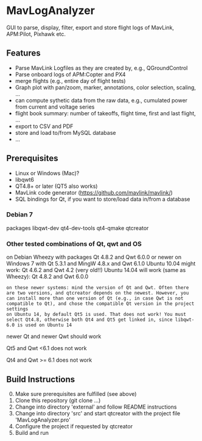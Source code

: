 # MavLogAnalyzer
GUI to parse, display, filter, export and store flight logs of MavLink, APM:Pilot, Pixhawk etc.

## Features
 - Parse MavLink Logfiles as they are created by, e.g., QGroundControl
 - Parse onboard logs of APM:Copter and PX4
 - merge flights (e.g., entire day of flight tests)
 - Graph plot with pan/zoom, marker, annotations, color selection, scaling, ...
 - can compute sythetic data from the raw data, e.g., cumulated power from current and voltage series
 - flight book summary: number of takeoffs, flight time, first and last flight, ...
 - export to CSV and PDF
 - store and load to/from MySQL database
 - ...

## Prerequisites
 - Linux or Windows (Mac)?
 - libqwt6
 - QT4.8+ or later (QT5 also works)
 - MavLink code generator (https://github.com/mavlink/mavlink/)
 - SQL bindings for Qt, if you want to store/load data in/from a database

### Debian 7
packages libqwt-dev qt4-dev-tools qt4-qmake qtcreator 


### Other tested combinations of Qt, qwt and OS
on Debian Wheezy with packages Qt 4.8.2 and Qwt 6.0.0 or newer
on Windows 7 with Qt 5.3.1 and MingW 4.8.x and Qwt 6.1.0
Ubuntu 10.04 might work: Qt 4.6.2 and Qwt 4.2 (very old!!)
Ubuntu 14.04 will work (same as Wheezy): Qt 4.8.2 and Qwt 6.0.0

    on these newer systems: mind the version of Qt and Qwt. Often there are two versions, and qtcreator depends on the newest. However, you can install more than one version of Qt (e.g., in case Qwt is not compatible to Qt), and chose the compatible Qt version in the project settings
    on Ubuntu 14, by default Qt5 is used. That does not work! You must select Qt4.8, otherwise both Qt4 and Qt5 get linked in, since libqwt-6.0 is used on Ubuntu 14 

newer Qt and newer Qwt should work

Qt5 and Qwt <6.1 does not work

Qt4 and Qwt >= 6.1 does not work 

## Build Instructions
 0. Make sure prerequisites are fulfilled (see above)
 1. Clone this repository (git clone ...)
 2. Change into directory 'external' and follow README instructions
 3. Change into directory 'src' and start qtcreator with the project file 'MavLogAnalyzer.pro'
 4. Configure the project if requested by qtcreator
 5. Build and run
